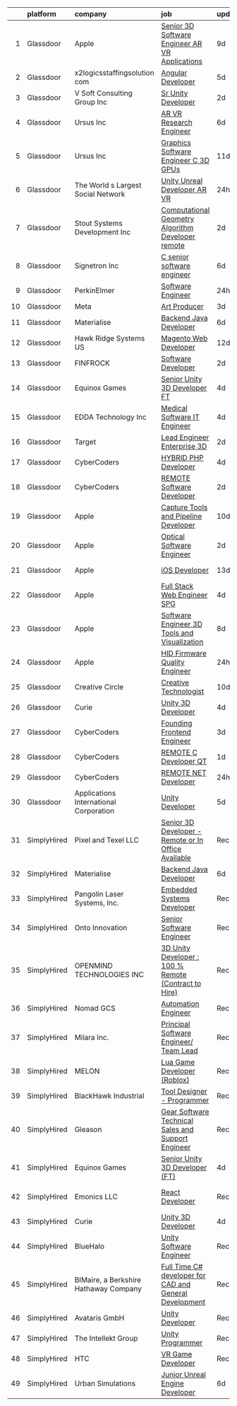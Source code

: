 

|    | platform    | company                                | job                                                                                                                                                                                                                                                                                                                                                                                                                                                                                                                                                                                                                                                                                                                                                                                                                                                                                                                                                                                                                                                                                                                                                                                                                                                                                                                                                                                                                                              | update_time   | location                  |
|---:|:------------|:---------------------------------------|:-------------------------------------------------------------------------------------------------------------------------------------------------------------------------------------------------------------------------------------------------------------------------------------------------------------------------------------------------------------------------------------------------------------------------------------------------------------------------------------------------------------------------------------------------------------------------------------------------------------------------------------------------------------------------------------------------------------------------------------------------------------------------------------------------------------------------------------------------------------------------------------------------------------------------------------------------------------------------------------------------------------------------------------------------------------------------------------------------------------------------------------------------------------------------------------------------------------------------------------------------------------------------------------------------------------------------------------------------------------------------------------------------------------------------------------------------|:--------------|:--------------------------|
|  1 | Glassdoor   | Apple                                  | [Senior 3D Software Engineer  AR VR Applications ](https://www.glassdoor.com/partner/jobListing.htm?pos=111&ao=1110586&s=58&guid=00000182a04f55c598291627f4f70910&src=GD_JOB_AD&t=SR&vt=w&cs=1_a621ecef&cb=1660546930681&jobListingId=1008056590593&cpc=654405A9B1E0A9F5&jrtk=3-0-1gag4ulkjjort801-1gag4ull0ghrk800-8a5d37b7cc9fb997--6NYlbfkN0BvKrLyj5gPmtZO9T8euul8TCxuuKNOtzRJOomxnwSEodTz2Bc-sPZlbtkML8D-m4p0pJTPBVw_o3m_Oh8fVWx8xxG8qf5OVBm4o0-tivW9O7zzhZ1RNKbsMBQYAc7CcTH3FJsn6aizy6LbQuUVQZAOUhguUDeQu0Gs2deBSodQND7N3UX5vZe6aheCuTcdeLAXKRpe0WVNYlfY_wEdbWJBwGcR4a-khdDtNyLDUu1DP7KeVYmnvFs-GYcSMi0gSUMELV7y8Yb2t0T40Te7K4Q2YGSfsEIRpo9dx8Leqj6lBBUTzsdBHoSZoIM0apFX2uFH5BaXgf-WI88HWVYYdF5jrNqAUbp-WsVHGTcu3uTVSgV1VHJv4L74N_GQAF9xpkjeU3ZdaponzwRQBZuJAPJbZBR2OtT9xm8BQdKCpHaUP29wAA89bHrGhqdmAv_qbacE6aFwZDQghRaXBBQNOlaP1nGrQ-AYtXVjiq0Es6ujIGqYU3a8k2_QxRRh1WeakLHbQZ1lzu6y3VGYJrpLz3KOB1siI9yqhDcOXlAA78iwUtqlnYXUGhWKj0hFOhfXzivv2fO7UBZXmekgdd_f3-qWh5GXp6AJBbsIBIAsSWtv3hkvsues1ambsVwPuWV8M1j92VX1D29p8DKNm6ZzxbRR9ZCH1bCM3Y3lN0tkvWQvMwv7_6UW0QM2PHeBDZC8II368OCOGUYvX9AJC2yVFnS9rTby2vpZo4FivqZYx9qZ6_pcY8vsoSOtGP8pyJQMbkad0HgYsYpSdXjhurSIkB5qgHgxvILNVNYmApYJwzpfcIC6J80fnCNsMF138MD2MbSK9iuhlEJzLhX4QiuZHWpQnpE3_2o9lj9jGeXX59IobfkgTOP8gM8e7o4oXWr6nlBqB43E7SICsT4Vz4Ewnu4TRSE4tEJlCkfujh1nU-5DM4U2UxgaVDUJfwl_WoBIwHyX19yrxRDEcpI8-520jPU_jIUuey5f7SLW2N0Al58_sQ%3D%3D)                                               | 9d            | Boulder, CO               |
|  2 | Glassdoor   | x2logicsstaffingsolution com           | [Angular Developer](https://www.glassdoor.com/partner/jobListing.htm?pos=130&ao=1136043&s=58&guid=00000182a04f55c598291627f4f70910&src=GD_JOB_AD&t=SR&vt=w&ea=1&cs=1_1a563fa2&cb=1660546930684&jobListingId=1008062688484&jrtk=3-0-1gag4ulkjjort801-1gag4ull0ghrk800-6239592b576f2900-)                                                                                                                                                                                                                                                                                                                                                                                                                                                                                                                                                                                                                                                                                                                                                                                                                                                                                                                                                                                                                                                                                                                                                          | 5d            | Austin, TX                |
|  3 | Glassdoor   | V Soft Consulting Group  Inc           | [Sr  Unity Developer](https://www.glassdoor.com/partner/jobListing.htm?pos=124&ao=1110586&s=58&guid=00000182a04f55c598291627f4f70910&src=GD_JOB_AD&t=SR&vt=w&ea=1&cs=1_3d35d969&cb=1660546930683&jobListingId=1008068603998&cpc=C4A69CCDBB3B9599&jrtk=3-0-1gag4ulkjjort801-1gag4ull0ghrk800-85917aa00f3f2bf4--6NYlbfkN0D9RE-Si7ybiUgDiZLiiQYmpNk9Vbzm2gLbPAQW_p1zE3jUynzuC9mQeE4jvLF4MlS_eJoYiclQZfDV-8rxK7trz0mZrVCipmJf43BA5vmJuJ51QVrW8c5Pq5asY-JkCxJNrAJGuchCa72LGsh8Ez14KRADh-U9shACdi1d1HxV10TD-5y22u9gCE3IT65hFQpwHtiozhTXbOlgNPGTO84KUEA053pTd8gA_QBoTBD4yDA5f9isOPuM3vHuFImHNKGGNnmKg5QS_PK6V2MiLyzQz6DHBKbtmdmkWFEtsBC7Yr0Fv6hAIX4SumrRBIjVzvCCJZ5SsihZGt94PXzHmMc01SagjDRu-qEmg5ISoUF4rXWeaS75Z3apaXjioY_ZpvdoRhZVANwElr4pU2hOt2eZ5dFwQ-xLx8eIENHBJakjzp-ZED8bwdxHcDZTygjyRwYGXWHOpTTPASwbwkMC6DlECMTSx0gcNFD8o7xkMsLxCrHwzIDTms0kyBhxALpZW8Q%3D)                                                                                                                                                                                                                                                                                                                                                                                                                                                                                                                                                                                     | 2d            | Louisville, KY            |
|  4 | Glassdoor   | Ursus  Inc                             | [AR VR Research Engineer](https://www.glassdoor.com/partner/jobListing.htm?pos=122&ao=1110586&s=58&guid=00000182a04f55c598291627f4f70910&src=GD_JOB_AD&t=SR&vt=w&ea=1&cs=1_5fb4d7d1&cb=1660546930683&jobListingId=1008061171246&cpc=1120CD366D53BFD9&jrtk=3-0-1gag4ulkjjort801-1gag4ull0ghrk800-e9f4d55292e0f17e--6NYlbfkN0CT8vBT9H5mqECx2dfLV_FONLPDKpIRssxVwtj05Tmm4rA5I0VNOPdM1oYsK66ov5oMSaom1sZOQvrDhd2pvnNCGFJdeYRhf4P_UT95Uajq5XtxD9zSii78EG4iUbSJYrzZ60EqnUM2SrjxKP2A9iRcUsBwJrgXw6jv5nW76NX2_rhnt9wMbCR4D_mBp6ud6eoianWU4LWe9Ky7T9sRCYleRWaVBzWsISL5HnniIp7NQJDBhLzhxCgowIMqbD2tpqSYmYEYbtzKIRf2W0-dzg8w1DJ3-I6jwWIKegW0h4i0v2iUw-oy3OX02aV8Iae5THirpzjbz57X8gLqS3arPUvnjQeAoccb8fsiPlyw6e0Qk6US_KGLJATOco02VSaKqStUeeVpPHmHkT7osxpARk_QDjh6oSfq0wZlTas2r15RcdJ9SNuGcoWGt647OJxu5UZ8l4NFNv7sCxMbMtVH-SkYiUerJwDQnwLGdMgfSjpeihhO85IYd29dHuztj7W_8Wwt086tZu6F4homi6EsilkBTLf2f3kvaO5hABou0oWqGdNkRtzaiNsSSK425TogCCyvA1ZwfeMtzvLb18J5LSomuV5PIyq_j5Oi5Tkd7obvu2rxq1NW5cBaJNXPHDMkMMG2o2uaGSp7-2zsEGyk-R3-82ndbL-uS_QGJFFHuq8oIIF5pWHW4Ja_5Vu-nxfVvu99fNSjpcpnaXZtOGOn-TFTP8_FbiXY-6kzu93iH09luX2IIOrg1JGtHoAbl7M2Wivg7H2t3oShQYdZ38HOvzocnHPCL4OY1wKpxilCYwh_zNouHuLx4rm4Gc6KNRzpsdaNC0xz_J0mvv5sEh1mp-VoDVOx6tjzvd4QeDWC-AiCd0557hC8Z0qaPjL5nIYzfIeuNpe9KUWpw7izcIeE40gch3H6gGG1bwTbiEzpvdjBqG_eBIr48s2mIXFB21KURb7hFgUnNZir4QWI_sos3m8kxXNiKoTyASOaTSA8uZqImk0NvvXKix6SM7gbjrVKlJM%3D)                                                 | 6d            | Redmond, WA               |
|  5 | Glassdoor   | Ursus  Inc                             | [Graphics Software Engineer   C     3D  GPUs](https://www.glassdoor.com/partner/jobListing.htm?pos=125&ao=1110586&s=58&guid=00000182a04f55c598291627f4f70910&src=GD_JOB_AD&t=SR&vt=w&ea=1&cs=1_31020fd3&cb=1660546930684&jobListingId=1008050504523&cpc=B076152010A3B66C&jrtk=3-0-1gag4ulkjjort801-1gag4ull0ghrk800-488ba15c60098db0--6NYlbfkN0CT8vBT9H5mqECx2dfLV_FONLPDKpIRssxVwtj05Tmm4rA5I0VNOPdM1oYsK66ov5oeU1vn-T2BI5OAKh8JRKFzz5qvhDXBk1Fd224Snl-7xmF9jigCrpQgu2BwJ0PkpR8F8YAQGm0Rn96PN2pKY_0dv6dVbqAar2kHk90iKMuD6ieW7FjjCp8CXiQ6xcV_aYwqHxahisbQ_9Wa-dGkN7M8ai9pWuIyJJ1R9qXfivkZ1VYj-9TpRz7xCVMvbIG1E06zg-KL1ql0qMN8nsrRVqS6PttteKKVKWB_Kbav4jGRTM2WvAgw-gbqPycPF0slLFowMQvJ-_GW0lZURrsKCJtGurlPJTj9AqTA8dHVQEWWiR-hcoHmlaAmgNBgjX72Os0SeMlPMjrISAx2lKw-WglwtIUBYKTSrXsaxZ2nwFhmFYNuopaGEX5sNp7VQ2-xqYH15T8Eu8_wya8j9U06GBpeRBd149eB9BX2xkxUi__ziRRbGxxtDrpVHqOk5yO9hlGbLqmivt3mOIR4AnuGprPdXQHX_xUVHAWzpvSbqr7f436f2x4gug-nsus8dzO3zr6KHV8OAz2PdqXsGBje_LXcNv3ORm3Ki9YnnTljrVoUFnLS8YnIttJ46tM8mTYbznhUQAMivabLVQYraeqnkedRgXyWpJ0q6gKmlRhfo93ERfCfP_3WamupjlAxQf57iTB9hOU3KSkLLidzcyX9-IeNHAqevSERBkddQ7986P2z3oIloWyVRv3kgYaD17auGSufvq7ioRvocVN9_jKSzJoPIeuiY_fvGZDUhh4946bNlLI9YF2qAaS7rjh9OJx3OFXSWdMVFnkMs2A3PwY-bd4OBwEvHDBADGx5JEU9NN2QZLBXsNl_jGOf2wipPITHUzSknUz7L6aa_Vo_n8g4p7pt1xyeHZZUffmNRJBvd7jzzMkadrMhL674hCciub1vy3FtrT90kmIhIemG22Z7lqJLdZgWNQqZgOME4wV-lnVS3JVklMK1Y1mAnFkREctiSkw%3D)                             | 11d           | Sunnyvale, CA             |
|  6 | Glassdoor   | The World s Largest Social Network     | [Unity Unreal Developer  AR VR ](https://www.glassdoor.com/partner/jobListing.htm?pos=118&ao=1110586&s=58&guid=00000182a04f55c598291627f4f70910&src=GD_JOB_AD&t=SR&vt=w&ea=1&cs=1_f11de5fa&cb=1660546930682&jobListingId=1008071050775&cpc=C891152315FA1AD8&jrtk=3-0-1gag4ulkjjort801-1gag4ull0ghrk800-9f5628d9cfebf43d--6NYlbfkN0DSgjPPcnEdvoK3uuxfISLALE6pB1FR7YSHOr_tSg5_QGIhoz_2VqUepdcKLBLI_zSqSDsEJmP93KJyLow8fDRmDK97hPZUxVdRhY-RLzI6mplnG6kSbsrJNsU5J8SjuffQnYSaMvAlm31fMrPRABnGmUCUYZHZPacmbq2u4wbqlNmS-Yw8yCi6BrvEqZpsx3UGc8o_4M9ABKbZErIj32t5WPAp-K9kjHun8Beplo-8zKfK1eykGXI3rapIR6-yZnnDaw8fwSp0sLTzI59SNXxjKO2DWLkfuWNlbmJcHSjE8xlSoDfzV247NuiZKbCV1fVpu9U7pvkftabFSljJYooRr7KRfKbRtW9g9K1QirNbKsodiJN_aumH57-Z8Rt3nDonzimay6CAUxPiq1u_Ika410B-qV5-54miyFV4_Wqhfkh7DFFhNBzKqHkOmQ-BgQBodMuGGJW_FBTkrn8N3TQmxM29saQfDaEhjdAq7PW2B5MzaajGjsfkU3hZcX3PI_Z3FzXDBpAtc5k1a85LHGcN86suKbl5S2SZA9qRKfi2bbnXnDcCLL1ajGIldU70dCt56bLzLXC7hzIjX3jl-Sa6gJ6kGzweTQw%3D)                                                                                                                                                                                                                                                                                                                                                                                                                                                                          | 24h           | Sausalito, CA             |
|  7 | Glassdoor   | Stout Systems Development Inc          | [Computational Geometry Algorithm Developer  remote ](https://www.glassdoor.com/partner/jobListing.htm?pos=117&ao=1110586&s=58&guid=00000182a04f55c598291627f4f70910&src=GD_JOB_AD&t=SR&vt=w&ea=1&cs=1_1653f42e&cb=1660546930682&jobListingId=1008068532321&cpc=9DC6E4D8324653EE&jrtk=3-0-1gag4ulkjjort801-1gag4ull0ghrk800-e12497c75120b3ab--6NYlbfkN0AsXV9WN2S3o5diz3g1at_QZ5Gi5Gxzp0weY4lP-XR9orPxeaGHf_WREul9PBlXEI8mAh-CLS6DMeSOhTqdj_H-21ghZ3EIwNUWvAreeqcSg-FEOksyyusDTvDkiNxIAUUb2sRTlE0GP9qKA_PACiFcSXYBNA4zM8FdwZIH8JZ3xaEelaybRhKk2YBqXyZgfcj5mFb2Qn7M4a__KjtAQhBkS_WC-qVnIDpWeNqPdkNLvBD6a2yOQOmWG6-X6AncPFmEnUuS-Vq_K74GkTNPUOEjxK7GsqjNy4UEo6vHWHMro62un2TiZ26UdeHr0sHKz0fUef8j7zkKSUIVMl7YU42Jv2dPUUCNNZuxrU9Md3eSSQzDC8eQSkcVHOFHTMnnGjSAdTcjxDbTE0omN7Z6BrTvTdj2Nitovu9Av7tg5laViNK-5YjFNsSQCvJCvnUbnB5u1kJCnTV_YYls3HGxnZ2S1PoloHo6zCAGAZg2nYCecLIRgGE161DYfwBAd_iORLI%3D)                                                                                                                                                                                                                                                                                                                                                                                                                                                                                                                                                     | 2d            | Remote                    |
|  8 | Glassdoor   | Signetron Inc                          | [C   senior software engineer](https://www.glassdoor.com/partner/jobListing.htm?pos=105&ao=1110586&s=58&guid=00000182a04f55c598291627f4f70910&src=GD_JOB_AD&t=SR&vt=w&ea=1&cs=1_19442122&cb=1660546930681&jobListingId=1008061182114&cpc=DFCAFF9DFE7B86C3&jrtk=3-0-1gag4ulkjjort801-1gag4ull0ghrk800-7f4157c384cb613a--6NYlbfkN0CAR3I-XnkJJh_NaC9vVgzbxSoenXdzgTKXUSUJF5n92PHRAVa3LFG1CDXg-sqk88Q68b0aYX0yxyB7Q1gUqQEUgubBLQl4MXN1F5eXo44G1oK5C2HGx_irF_-jYOalVoRhBKegcGgLh49nL4AY69Vc3VVHZ48vjt9qtJZ62zb5CRSLfPPyeOWeeNGhyx3FM9L52-M8kIKgWzlffuYHSjYGYKOYC5BeoeCYq5BRmXD4DtVrgUE3aI0DEDd3c-tXzAyublOyDZP6-pvLY6gCKbqYaJnLRvCMc_ykwvZLOrc3uOdBIJim5XRbNGH50fg1BWBfho3mg7eLalgOhZ7g-v4SOtMMN3avzAqMTsi0klrEkb5fYES1GhDE2hJePRGuivYUCAcnht5QWE-DqhkAaSvpyNhEPAfU8r_XTLeBlgJNI53QS3oAGAWn8Rb_-L1zTurIA0TrZ3fmK-_lqR6Smx8AbXG8wcCf6wJfD2x0-jolVxpcru_6wcWvNfIH_tHyURb3X0lW8K1Y4g%3D%3D)                                                                                                                                                                                                                                                                                                                                                                                                                                                                                                                                                              | 6d            | Remote                    |
|  9 | Glassdoor   | PerkinElmer                            | [Software Engineer](https://www.glassdoor.com/partner/jobListing.htm?pos=115&ao=1110586&s=58&guid=00000182a04f55c598291627f4f70910&src=GD_JOB_AD&t=SR&vt=w&cs=1_52c7c74e&cb=1660546930682&jobListingId=1008070779483&cpc=B101C867B3EF2D75&jrtk=3-0-1gag4ulkjjort801-1gag4ull0ghrk800-58ca9c2df24176f8--6NYlbfkN0DBy0pnRDnMyJusyxqL8SoipgPg3SpcIPOke8p4f-rf65JLATO2hz8crNfgcTIudiE87F1yMAbcuI5GpmHhel4JQ8s-Mj4YBiPlzP4Cgx5SPWt--JTfS5PMnffDhAWDpZTYD3dMLov0PqLmlqMa8F3ZumPTcP3JKF9cbsv5KoTrjDIUXmxque7ZYslLH94nAVJbx3nK_dZwSHXZXoUT65KoctfDBQr6uiz9MLcPr-Eg300W8R3yDVePMkYObhOno5uJj5LelAHfOz3ecv9JYz2ZZmzd8ERt9OppNTPh8E0mgGTR-NZf4oFReex6NF0TOQdBUVdd-Gc9bLlU7MyDXY9SWLPkl8Gam-EeDgTv92o2hZSzp81gyOXfGmitsmPBm-8WwQU7syPogvtkvHyo2dwWbfrlGYv2m2PufYNrc8bsuj7I8Gz0EWxZg1_GCm9bSHE%3D)                                                                                                                                                                                                                                                                                                                                                                                                                                                                                                                                                                                                                                                            | 24h           | Durham, NC                |
| 10 | Glassdoor   | Meta                                   | [Art Producer](https://www.glassdoor.com/partner/jobListing.htm?pos=106&ao=1110586&s=58&guid=00000182a04f55c598291627f4f70910&src=GD_JOB_AD&t=SR&vt=w&cs=1_b05ccc0b&cb=1660546930680&jobListingId=1008066993499&cpc=C891152315FA1AD8&jrtk=3-0-1gag4ulkjjort801-1gag4ull0ghrk800-5293d12ed70ecd43--6NYlbfkN0DYl4UJW4r1Vl7FEn6T9F-rD9lpC-0oMJVSiWjK_MGUd8e8cHXcpv6KPyjLHZEfqkUe-DEG5DLncYtxj5Ng2P1MdxZ6we5-b-TxXXxT4p3WfuMOS6eeo2YYiu3Ya7-YBN8W9Vb8XxYk-hurzohN33Mfeiwcm9KoinKFNpS_ywbpJrmciguyW-2E5ACJSwZacq0yDh_M0fCB1MjJj6HL5rbLnPEsg_ANX4nuzaLCTZp9LnOvcNHUrOx-rq3shV07pUHQwMYW-cr1qVGQM6Cy1RI4E1ZWqf_x3DCo3DoUcIY0NwebwcEgVQe4xl6A0_AP4MLYxDN5marOxaXhWRVVLxHHMottESzIUwJv3taDNJsXXvsQquVzO4DCfYt29LUQAO77HIr6lHGiwHvYw3rcim4yYTv_5TlnpP9PFo-s56bwWy2G00ZQi0r41hByGDe_2AbRgYWWCeD1EIWDqAkHpeQXslad1sabZmwoW_Qg4C6lYfEUcJExMZ8qQ8ZkocPI6FUo5hoZedg4Mt3nKiDunQlPo6vxqZjXWxXJYstZ6Z31uBICB06w69DgoSgksi4Cv1hEyyQmwBoPJezBBJBcsmex7CIfL1tRL2_QI89vUaFYlZ07KPxUVy0A3ysl9EuWwiMSrDfZy21APbk3GFaI5kJLWC-Fu_IcZsAgYVKPVucAMI3qR_j4EglokLs2BXeqBDmKzPB66vxT8Kdh8rZy05Fffwu6NLxbvgczHDtksczXMKNKxUkxFCm0Sw2uwBjlbwjye3baBsaKk_JFpoVH8q4zRnZVvBoVMsW8UecZb_mhEh8Pmo_L0dH3LOu12zppQx8zTK_gck87UDzZs1QG6OFayz4ns_855lGzW5xApIv9l59bhorxiX49TjF5aSPzk-VBj0FRVrP9nZIDQ1vgxlMCGJ6x84DIdV8tKLDwmtb6_sWlOqtHG7mF240jjpGsRZPecWG8K6rd5VUnQszImxAwUt_jOBsBrLgXAqRzfpA1OteCKhCK39BUdsnT3oL7sn9JI9N1bg9cGKOOLpR3sNuYprxtb19qK8gNfckR6m9GZUszNn_7NBXghXl0Rvf9_4o%3D) | 3d            | Remote                    |
| 11 | Glassdoor   | Materialise                            | [Backend Java Developer](https://www.glassdoor.com/partner/jobListing.htm?pos=103&ao=1110586&s=58&guid=00000182a04f55c598291627f4f70910&src=GD_JOB_AD&t=SR&vt=w&ea=1&cs=1_4bd11a0c&cb=1660546930681&jobListingId=1008060202738&cpc=6A22310A23505C64&jrtk=3-0-1gag4ulkjjort801-1gag4ull0ghrk800-c4c6e99263ad4359--6NYlbfkN0BL1DyQYBK1tHwoBciZhChALBxjrhsy8rFgUIA85pUFUSZki7QCCX0KaKFUgx5MoCQmRuyGr4UelCcJ1-hwMed_gB_A6H0V30eQ0ToJyMcZ3WzPxkdcppo2abEMz_rgbYuxWw2l6HU_V9wS-qIvunPixN4VFnN7CZwbMHNeQBZ4mCdtdQa1gHVCncdk3iwZNQyxzlSqCxWt8IfT3tvx-rseNI_SBE4UdgYjMgWgYpZ5JeoG-cDS7mXeCwPKEDBRmRgTqQ91ISEUx_SpOk1VPGhzHBM1a3QzLFc4cV0XqoFk-8NhzuKSW1xrnHfpDaWrma2VmHs_zFRXnwX0pCCitchQAh71233LHzpbYyAZuJCgX0KcJDM3zOXCoMosfdNQ0QQ5QfVJQOXnPG4AG5XvxMzTNT5HgKR7pj0smlUtEIRHPSG7TOsz1JzWFJNgpjyJY2BDNrbAbnQtsYykO9lw7Rmv2X_TxCtUuzr4D45vWQ0ACbKPnTdAES6VioCmFnN81Ps%3D)                                                                                                                                                                                                                                                                                                                                                                                                                                                                                                                                                                                  | 6d            | Remote                    |
| 12 | Glassdoor   | Hawk Ridge Systems  US                 | [Magento Web Developer](https://www.glassdoor.com/partner/jobListing.htm?pos=107&ao=1110586&s=58&guid=00000182a04f55c598291627f4f70910&src=GD_JOB_AD&t=SR&vt=w&cs=1_eb9365ae&cb=1660546930681&jobListingId=1008047562642&cpc=39721386339D0809&jrtk=3-0-1gag4ulkjjort801-1gag4ull0ghrk800-fec8258b825b7fb4--6NYlbfkN0A89DqYVJlt2nPzsQujMzTQOv0byM_oFSLru96Xp_Pv4055GiWc8mWwc_3uOBVOeG4GM8ep_oD_mGcQG62HKOZz3LFaNIEfiy-bl4CFQKm0YUzEMe41PG6p-77-9xTP7iN3miRs-NsCzIDAKlyzZ2Bn2rizVZcIZ05dbA3aAMVwH_6nAYuqJi7baiVAbdnnHNKwMm8vLayKtkTBQLzcSonzfNssBuQ_qDE5IoIW-d0aa-CBRcHWEdTuLKpry2mYEvHGp47rLQ6CXiZdfGhg5P7m2Bkk4xN6eqfz1I1nQEFh5lM_AXil5s1Rq6YPgDp0-8INFtf4FXRhKKT4jRW6V_4EhHMEeWraaal6obIG-3Uo8lx0j5XcuAh_PM-mrPFZtbANyHgaQRF20-AfhHVcJjWbT-anvlTRgjJPdusWtyKqlvKr6aqTpNbPRDlHwl5rcZEL4C3b2bQYwWs-fBtZB7A8Xqv30OQL6dqdhlWuHbuQfcQCueGI1sQ4veDRfb1NfBQv8sO8GgQ7XHvDaSapUT2V_mwYlpu1DrlePFO_m7ify8CLiGRFdQMKea1LmcIcHyxZoxGF11lpen1vDO3f5RnqGejsngyyEKSKkRrQOTPZWLQ8e9P3_JI7_o2mlkimUrLSv-TpCk4myegVkRrNiyhtOV184eDY1h7WsWf1vjjsarl5AtwAHkV4XsJq8heOa2AsvNoeMEh4dU-rKTEMMF_xxKxfVfP2GuAcyP3u4UOGAEeObVi68Wlp)                                                                                                                                                                                                                                                                                                                                      | 12d           | Brooklyn Park, MN         |
| 13 | Glassdoor   | FINFROCK                               | [Software Developer](https://www.glassdoor.com/partner/jobListing.htm?pos=102&ao=1110586&s=58&guid=00000182a04f55c598291627f4f70910&src=GD_JOB_AD&t=SR&vt=w&ea=1&cs=1_7f141a44&cb=1660546930681&jobListingId=1008068417466&cpc=77D8CEE05F182B4C&jrtk=3-0-1gag4ulkjjort801-1gag4ull0ghrk800-0910969e98328d17--6NYlbfkN0C3s6SQssVyjM0TBjXC5cY90NsFTu6k7iXDnyh6Xjam_XRXsCqThxlI8Cv2kIeznDBVQkBy_bmiackllL0mRxdBja76WxcV4k0SMYXzPpY3I0Y9vO5UVWnOzXjsNhbr3YMQ8ZRQNHOx5CpdRCSLRySE4x9ZfNjbHoeUaNwQavKyee8wxD_nMTHJLcjP25jHiIhVrX96T05dUDcevxDgS77oc1aFMzM9BV3LbEaL2_F-a78vF2P6c56jqYq39bH_WwLh-gkIEGIFEYM5Kg8yOHTEuXloyzB15N1YjWzkvkiMYWr8m6y8kiv0p5hWoofHdu9Aiwh9n-a370puLgnEGUPzzf6jRjYcsQWvjBmshdlZdiSUA3DbWRRXjAp8nWaS-R1Ee2sswA5Jp7iZUoMsGg-VXb4mN7xla-znqlXmhnbqs1ePUdoRCxlk_mDvyDOuoAO_pG45PF3zUbeM_9Rocx-bIfy6-J4d3OuCCkNcqvMpvMmrvAoiF5eQ8HCg9fmdNZr6NbCsGWoESQ%3D%3D)                                                                                                                                                                                                                                                                                                                                                                                                                                                                                                                                                                        | 2d            | Apopka, FL                |
| 14 | Glassdoor   | Equinox Games                          | [Senior Unity 3D Developer  FT ](https://www.glassdoor.com/partner/jobListing.htm?pos=129&ao=1136043&s=58&guid=00000182a04f55c598291627f4f70910&src=GD_JOB_AD&t=SR&vt=w&ea=1&cs=1_07a4288b&cb=1660546930684&jobListingId=1008065301173&jrtk=3-0-1gag4ulkjjort801-1gag4ull0ghrk800-66d996e2c7ddcb18-)                                                                                                                                                                                                                                                                                                                                                                                                                                                                                                                                                                                                                                                                                                                                                                                                                                                                                                                                                                                                                                                                                                                                             | 4d            | Remote                    |
| 15 | Glassdoor   | EDDA Technology  Inc                   | [Medical Software IT Engineer](https://www.glassdoor.com/partner/jobListing.htm?pos=104&ao=1110586&s=58&guid=00000182a04f55c598291627f4f70910&src=GD_JOB_AD&t=SR&vt=w&ea=1&cs=1_10cbed10&cb=1660546930681&jobListingId=1008065944831&cpc=31763034DC79FFE4&jrtk=3-0-1gag4ulkjjort801-1gag4ull0ghrk800-7cc50fcc63543045--6NYlbfkN0B3sgPb40-H7hVZRZu7CoZW5l_-KOs0rj-0BWCQPmAJaNy73U3xhyMMtg_0tkH2fGJ_eHAAw3bP6FHx-4eqq_VJw3HfE9j37JpdUMMLf6P51ADcD0uerkhTDMh0aAs_RdZr_kdU2pJVSS0RfU7sh_j9KRuyQesgbR_wigObMTzbYYTIjat_jtSqUWOudHCaQUhFdZzHEO7xdYPwC7sDz18nM0Syk4xyqcGs7qNZno18IAX-Ck-LquXBgfWb5tVvewplpzlL6YkW0xXEJlJnJp-WUEWg68JPtBaF0GXnRi2-McWHdhh8Ucwsjewot9wk50EBGTFn_4gsqTPY7zsRdwxU2CUOkol1IAgkZnt-5dc6tiPl-yhO1z5JtZmxjAHLIGXHgu1nMRiZFW4GmXB_3B9McA235CIDPlLhygwKN07Rc753LMGF10_o_kGO8gJX4kjQoLdSUECc6XgkkD9HQXzbp1VM0HJ0BMefWADpoSwuRrfl2qJZGuLWrNvGKKFc6iVegRLDNHAFgw%3D%3D)                                                                                                                                                                                                                                                                                                                                                                                                                                                                                                                                                              | 4d            | Princeton, NJ             |
| 16 | Glassdoor   | Target                                 | [Lead Engineer   Enterprise 3D](https://www.glassdoor.com/partner/jobListing.htm?pos=108&ao=1110586&s=58&guid=00000182a04f55c598291627f4f70910&src=GD_JOB_AD&t=SR&vt=w&cs=1_44ca20fd&cb=1660546930681&jobListingId=1008069146475&cpc=F7A2269C793D5877&jrtk=3-0-1gag4ulkjjort801-1gag4ull0ghrk800-3992d1fb8ab91c66--6NYlbfkN0AgONBeCfCTVljpwzR96jFX3mtyFC--n153CYnqiKkqIbEzGownH_L0_wgVvmdp1a0UCKt7E4BCK2dbF5cSy_IXG3Uiy2bw4-zcr0ryoOsVIvCOYGO0C6egkpXSYG4ZMXJvaW4PqXTb70dbGapyVsY24NyPej7AAS02ZyTd6l7wg3zDXavXHL7Jj4PZWD21oL8HL4ujlY0tNriNylPGrgUqJz6tyq8J-UleyarqLeIK2X7PvVjgaOkfAxeDSRqjgnPGl9A2jQV_PSMzLEwiJ5aR1IaFyxj5WtNuZ6NbTbkA52zm65ArDVmJya3Y9PhEB2yUcrMnqP-6Myf-TKDo3V1V8g2agW7T5TRAC1lw4dtlrrR5u3Da8xxpCjFzqgSSifgGMBbUvw2ofo7LB5R1yaPx6rDuhCVy5Pw1QJw5jYuQWrLiP9v0REgW)                                                                                                                                                                                                                                                                                                                                                                                                                                                                                                                                                                                                                                                              | 2d            | Brooklyn Park, MN         |
| 17 | Glassdoor   | CyberCoders                            | [HYBRID PHP Developer](https://www.glassdoor.com/partner/jobListing.htm?pos=127&ao=1110586&s=58&guid=00000182a04f55c598291627f4f70910&src=GD_JOB_AD&t=SR&vt=w&ea=1&cs=1_043e6275&cb=1660546930684&jobListingId=1008065501621&cpc=654405A9B1E0A9F5&jrtk=3-0-1gag4ulkjjort801-1gag4ull0ghrk800-daa763ee61f2252c--6NYlbfkN0CpFJQzrgRR8WqXWK1qKKEqALWJw739KlKqr2H-MSI4eoBlI4EFrmor2FYZMP3muM0eNtLtTzK2zbCon51ucUTHVV8GkAoDuzG0bbM65TlzKmxy7tMKFNp4sNTugKRGW2YZRuMiPa5oSpHzeaoSMngZ8BGzkSLA1FtKGKdEST_x18_EOpJhg5YdmRz3u7JEJ86iWfNJLHBv201BMixK5hFEP9yZ9MQwl6LxjH422Q8aULBlwpkY3MAwf0ttZtqMHX_Yp9XZWSWlOZw1W3oCNWs-qZOcaJpQ3cXBVRTrmaBagQmbMlBuEqLLZH7aN61bIJRI0I7MJ0KutVqtuYA7-KNW5yZIkkXcsLNcQBTSJ4RyX-vSDFj8MXbfTVn9RiVVxtJ1W0XNdwbmthdUZam_I7fpCChj2tXJJZPKichBa_ZdpWZ6KK1oSXyFIKyQl6TfF_a4TvcnzMrDP2enyX583D077jJEqjWLdcWvTEbSPhkYJgRC0Ae68Vd4VqZZFjTrkflRd8HI6nMDK_kQ0FaaB5hDEIgRe2Hbk7kYXM9YeamltP8cLV9_od23Ks8Gupm4nUPJKwRQz6pw5PRJb1A9vRc-dsusYUAEgHzpv7gqcCcDL6zFoY19yCJxUQ2E1i-RQEbQxd3v95qD_DGN776c13sSye6kxp24kmJzKh8X2EFdv4Tqv-x5EZ98-ANb_U1VQRsCkYwAvdFBFDKbCCeoCK4nDgoehCateFG8U1FrP_1KjI7HNwK2JnjH7wtgoci1OQgIWOiLOjG0U5fvjblSUSnSslYw_zmifZdxNx8YQEi1ojF4OcsqLuPGdb-q6PHQ93Y38UdRCHNoprBK7NZ5iWCP_UnmrfmlWzxd0oOnaCZgNXQhcwHgl_C5jKxvf7gf_3byK9QFszjUc7TLWiuCEd-PlIsiT2-ldmigEu6Yn-pKWv3bbK0wj9XePhnqG4wAs21Y0LOStxeeLNR_u7J9U2omsrL8x8FUCJ4%3D)                                                                                    | 4d            | Cincinnati, OH            |
| 18 | Glassdoor   | CyberCoders                            | [REMOTE Software Developer](https://www.glassdoor.com/partner/jobListing.htm?pos=121&ao=1110586&s=58&guid=00000182a04f55c598291627f4f70910&src=GD_JOB_AD&t=SR&vt=w&ea=1&cs=1_edd23540&cb=1660546930683&jobListingId=1008069171061&cpc=451933188B21919D&jrtk=3-0-1gag4ulkjjort801-1gag4ull0ghrk800-a1d056f33fdb6d63--6NYlbfkN0CpFJQzrgRR8WqXWK1qKKEqALWJw739KlKqr2H-MSI4eoBlI4EFrmor2FYZMP3muM3Yxp-yJN9877UyYI484RXfWdlkc43YadrI5tIc33DzXFIGtgPtSj6C9IPjfHqK9f8odomGTYSjVdB5X0O7KCu6iWJfncmnOef7vTxkNJmsH41eueoUcgLpJnytZ6bZQhH-pvcYDj-uZFfhSGWckqEh27P-Yx9pwG6r94a0sHkP_dilF9UQ86T3zS-IFYf4ZAdbyXghNiCibQFYXoJt5BSsC6cf3bVPDMAMSaO26QMkCKcZdYvbKfTeEYkxm1fMytmxGscu8mpCI2R5kCie7rKBUTWwy0TjffPXG0eQ32BgptxesFhAMn64lhGPKREe0BBh1bRqXjd3pQk5ItKJljpY5oOpJCDDsVgjzLxa9SEupnKCj8U9PZibEJDGGFBCDVUV4_7SMMuV9dIn8IHbGURHi4fUwaFkYvVoYcE-V1IpR4vtbtB0JmovtRZJw9JtxDnr0lyR_AKtrbF_DN-qdwhfmPANTW0yuj6ZDYNVNu9HnRHafL85HodhJQSQGVw9JflLWkLw3WPIwbP9ak5L3MKXBCSqaDrs5MabG5qv6adnkl5g4oem0zTFDzZ97KMQiJdc-9tIlMyLErtTjX9VrLVXyolc75xdwn8lGv3WSjdhkqeJr4n6CLwIk5I7YjDHA6zxjHnMaJJVL8dlmj1oarD3cPHblPWJkXPJwzb2oMiyvCbHQ907XzBcaV-yOPRlD98CF6Y8VGjWQ9JEceM0Rj8eakzQ1A5diC93ccVyUf0cZCaluMR5XCVtgV3xLcPdxhr9MNQp-M9dNTK23e82dqu2NZWxCFnCVKvH1qvZGxH2y_FxSoYUM9Kaycvh8x9f-Mm36mRzWKYjKzS-uO4mZ4UEA-iun6I8hQzw3Ewmp6OCP0gSytNKIlReBreRwVoHEff4U6lM-1s72JNVqKcCSw3JCFE2b2vpjYmpdhHcmEkTlA%3D%3D)                                                                 | 2d            | New York, NY              |
| 19 | Glassdoor   | Apple                                  | [Capture Tools and Pipeline Developer](https://www.glassdoor.com/partner/jobListing.htm?pos=116&ao=1110586&s=58&guid=00000182a04f55c598291627f4f70910&src=GD_JOB_AD&t=SR&vt=w&cs=1_82725653&cb=1660546930682&jobListingId=1008052189527&cpc=654405A9B1E0A9F5&jrtk=3-0-1gag4ulkjjort801-1gag4ull0ghrk800-7bcef8f5c85d0b92--6NYlbfkN0BvKrLyj5gPmtZO9T8euul8TCxuuKNOtzRJOomxnwSEodTz2Bc-sPZl5OJ9R4TJsNdDu2ApFQIPGJPGkllptrPR6gcXv24uF8KF5K0eof58-j9gIyWQRukioGN-2xYLwx7KSiW-ERs_QKJFirOmJas5mUre-q3CzPE8Ul0fFc6Sn8FgR2fzHU5kgH35HiL4NY2i2sQLFtAhlWmUd0UIJq_SAt2oUQhfAwQQuw8099z3jWUHMKVcw_bj0OoEpo9BWwrNvpahQecO704KLQ2Zbbs-H4jS5DsNaij1gC1TQThbVYPMCe-Y8aaDweOZmnJSTkDkSfdrC9A-XjLX2P3QS2a7XN4vzGp-_ZkWGLnU8p5tau7_SKCzAyMtOa0KU0Uezx2Hy4pDR9_d-1WIzIRnIAz2f-AGze2KrWxdpIHkofB0v2tilznR-H5x381VbTt_4UJnF27ZVJtb5_6OF4qRJGKJUMgWzHYCPsNl5ZXq5RV3BDfd9lFOTyYM-wmNh_UsCPM_VvieHA_dxoM5CpWvjgJ6ttbcdnQBg7m34W6KhKdXIPQO690bQBm9r5KT3MgnsJjK5H81X-g6C_0qStsVEaIm47-_6Umm9E3VzcbF83cmGw-gbfzZN09gl1RRhhAQkrHvGs29wv0NRO70qgIwSEtyi0qduQU7espKO5LRofKbOGoC9uoLAmykSlqMbQRQkXE7d6poFfMzi6f6TTDbd8PLRlZT-4SN0zQDXp254pl9A7bUitmflDMyfN8CW9eD27SFFbjKyJhTB-CXr_9Uo1xLSf8Kkbu5Sa1JsIbJiyjZaIUJcrtb9U7vMsAOL3gh9S8Q9ArwBm70PUfwrFll13mETFRrzCJm9OKo4FevyIr8XdeGo_MENo4y1Hf-5xcxxgUcpvAqPG3jA0alaAAG5uc0BQhaOjXuT14zhYWZAFbWKnpnhmDUFPBR4-q1SGgBRgkcyRjjcT38DKURHGeVAp8e)                                                                                       | 10d           | Culver City, CA           |
| 20 | Glassdoor   | Apple                                  | [Optical Software Engineer](https://www.glassdoor.com/partner/jobListing.htm?pos=114&ao=1110586&s=58&guid=00000182a04f55c598291627f4f70910&src=GD_JOB_AD&t=SR&vt=w&cs=1_e1c458f6&cb=1660546930682&jobListingId=1008068025900&cpc=FA84DF7EA1EC2398&jrtk=3-0-1gag4ulkjjort801-1gag4ull0ghrk800-b6b42597e8ee089a--6NYlbfkN0BvKrLyj5gPmtZO9T8euul8TCxuuKNOtzRJOomxnwSEodTz2Bc-sPZlPHrT5BCwu4Szv4lzjJONXvJ3BTvvRYeBchmpLJ3QSPNXT95TSE-fyXyrsksEdsvd4nowb2Xb3TQZjQbS-YF-EQXtJ9BrfhQXWtmAgae5N7q8b_KV0xC3y4XELRITgfctq9jzrUddtd3Nk_PQFeVPyMuWlhtrmdVURr7jPJLNO67E3pdOf7c6hpeZWvZDYTWvXBhtb1kKo8eGLpHbPreqiOKp3Y-pAfTPhLQIcB_nU8ksWMpkxuC4MWQPZiBQy4Ruhp1PAqs8DkhHRFE-03aShGawyDGlfgIbGnUic5_XMuSOTut7i0Yp_0Vjr4H6nARvPo_nahpQafCWYX_jnObYFo8v1EGqjX7mDfQLOEFHv-XZHnZPIYJ9jXmSS-qxhS6o-S6uqam5XD54B9bp5RHMdiRi0WHvngNiPKO8g4K3DM4weVWM2i61fYiOqzreG1HeKAdcFH_OQeOq_iXztmBjs_AcvrCkFA1iZlvfhNEHv1Vs1_eRM9YfK8YPdtvGoaaiRRz7cqXpSUAPyH6-UyskpElI4M8n3ZkeaHKyOo6Bgo59rIUJVoocYosd5Jos2E5inst-dBM0SJLS4UaWpe4htMdNzcp3Za2Q10B8RCoOPbJKPUrfos4pfiQrcEiIdfREhg9R4lIYe6g_k5czsZfmuFvtJmI6RYAkLMJDsmHs4rgjdsaLKbndG0mumw6uodD0gBBsZYIxCuvDK9T7pFSU2t-8Nz-alIJB44bFY5CVMYerudVb1WvLFFb5KRsX_WoXJssiLv8zz2lv7ZHLciBG8ZC8sivpbn4NdNhuB8DfqhBPtByJR6SIieAOWeJFWUjiCnkoWLFkI2P5TCceWQMgn5Noi5auga71d2JLHUC7nLHRHo_iabOA1Kr0QJM5WPARZGceLNbZVu3pOC8ysan6g9H1FC-SM1_j)                                                                                                  | 2d            | Boulder, CO               |
| 21 | Glassdoor   | Apple                                  | [iOS Developer](https://www.glassdoor.com/partner/jobListing.htm?pos=113&ao=1110586&s=58&guid=00000182a04f55c598291627f4f70910&src=GD_JOB_AD&t=SR&vt=w&cs=1_7999b6f9&cb=1660546930682&jobListingId=1008046042856&cpc=32EE424DE2B657EB&jrtk=3-0-1gag4ulkjjort801-1gag4ull0ghrk800-d33c79cfc9d995e4--6NYlbfkN0BvKrLyj5gPmtZO9T8euul8TCxuuKNOtzRJOomxnwSEodTz2Bc-sPZl8WPllYOnI2hVUAYiq1WCypWTaYk8RR3efd04mnOk8VP9oR3NvX3GsBA3AyFYlkOAuffrlOzB40ae1GfKYiZnm70JNMGRN1OaV-3NA_HAFDtZC5xgB-LeZC_VEiSuSXQl4t-83xLvhG_Fh7KXx6lzQf2iaTWOqApcziyS8eODseOJq51PEaPkVuDs3Jhj23uVr_X_dIsGjlBQUgN-diOl9Ccw6PVs-Se0kDSCvl59DhjbNtc3nn5EES4pj8rhrBUE6ScNHIYjzaBtEsER0srDAZ2fIZfZ__beqXAODDTP2tw1gVlVZTnV5u9XKGBbG82Qb-kJ-6G1odtbINz2yJphgJoESrKiCldEzXqEmUJFjyvDOMHkjm-SfNGF5dQusblGEPvPJKpS7CLL3rb330lbiOKPxQLcu9oMTTLeaY3kX2CHqJGiQScn3ZUjKIeilBPgEpmyFyz1pf1Rsqbgpm1aN0JjW9-7CVdOvinMUWLXmMmjwVAxctuYjCv1-ld-8zYvf4sC7bLlrAFewUBAgmMUY2fPYAxoAbcuGSFa3RhJY1CNoSB5D-JMDVsGvEFUZi-G6Pu5iIwH6oqwIdDIlU1_MXAdUBeEp3PviQ6jsa21-xi3m9cm4C1ElWdnBMYaWVCj1wwIlMUgxZDnrJMBlaV_U1PDAUbSvViRoKHAzFhvsEGLzCwzbZpk_gVf7_fTnHZSuH2Shp6xGmP7HwPZ8nbgigqcMx5F_YT8vcs3lvDTwfxeNprRl0u6wOjQUtcsoUusRf7WTihBW6IayWfZCtszOZfGuVQ3YUuAr9Ruxdsm95VRpnYpiwFC6DdUbXIMNCi9qjXzMcmev9aqVY0v6Qhs1fOsxXDCiJFocmhw1GJ9lGr_ZxjDwHEGA5YgnrFxdVuM4kyprYz2IcbqvI25nivJ4g%3D%3D)                                                                                                                  | 13d           | San Diego, CA             |
| 22 | Glassdoor   | Apple                                  | [Full Stack Web Engineer   SPG](https://www.glassdoor.com/partner/jobListing.htm?pos=110&ao=1110586&s=58&guid=00000182a04f55c598291627f4f70910&src=GD_JOB_AD&t=SR&vt=w&cs=1_793b57b4&cb=1660546930681&jobListingId=1008064548905&cpc=F41FEAB56D215062&jrtk=3-0-1gag4ulkjjort801-1gag4ull0ghrk800-c26c5cd9c85d2f6a--6NYlbfkN0BvKrLyj5gPmtZO9T8euul8TCxuuKNOtzRJOomxnwSEodTz2Bc-sPZlt2Zgji_QUXEnpgvFBKXH4sZ9mILx73pnn25l-HzULuxjrXVfwC2vV6TqP-tsLCZGo3Rn8s9d10V2vxv4hcOD1EohNNQkxpkl9doiuvLqi1nDaaaME7WMA48elxM5sdgwQ78ZAgZCl6k9nGocg_1x6nshZit4w2OzUzgk1nhd5BZ4RDzDMAfVf9Th4m_ccUTR6ICloRVL17GeQ1f8PqycsmWimeAMuZFmnY2RlYOinlg_17wsKJ4M8uQHsFn4Hafu--eRk3_zMSYNek7VKpQlkkzQ9S2T3c_r_EqNq63UAFm3j1k244Qd37GwD1U_5D6SaTQmPiQq3cWIj0hwyuwl0DzG2DTnkT-xh5d9DuXYFJ5qWHK-PtYN-um7mFRs5EEX4Vtr59-jJS6Z0-QTA4GkDS0Au9dIPKMmPVWDql5xWZknvZkSjcNWVsBhaFaM44i4aRRupk8-5kME8FDPAl9rQBDcv6yXddJ2j65xBw0EQZ6EI-iNoDytEzvdsRaKWZt83FtM92JCGihzPNW_TFsWV2TCt2KKg7S68vjR7Oqttrq32Kkk-0n59Dw5q7RKjbYOqDcgFwjGuG9CAdJlU2zPWKHLccpW8PDlqtpF7WnEEUxf88-frdzEls3simXzyZASavrBrwrCkDi8pDIioOIEHa_Tpms9by-vXk3ryBu1IFKYNjLc2b6EChiB65-4OlqSov6_xZm435-d1LMIrM1x4Kh3d4mvuurQIgswi3fOXGa8k5eqDXYP4JtrRV2h1VnmqSMMyg7DMNEWgNSo0GTL393xWTIRK7gIWp95sOWCaqD2w2f__omB9IVCAU8YnO6kBR0MPXRH-LH2yL7s5Oo5JnhD36qilQWEBBrA6HyAb2v_pa73VbCsrvAiU4RAyJlAmQDhFoTUPhQGJ7CJj62zng%3D%3D)                                                                                                  | 4d            | Cupertino, CA             |
| 23 | Glassdoor   | Apple                                  | [Software Engineer   3D Tools and Visualization](https://www.glassdoor.com/partner/jobListing.htm?pos=109&ao=1110586&s=58&guid=00000182a04f55c598291627f4f70910&src=GD_JOB_AD&t=SR&vt=w&cs=1_d2ac8880&cb=1660546930681&jobListingId=1008057519522&cpc=F41FEAB56D215062&jrtk=3-0-1gag4ulkjjort801-1gag4ull0ghrk800-5aac32d3a47908e8--6NYlbfkN0BvKrLyj5gPmtZO9T8euul8TCxuuKNOtzRJOomxnwSEodTz2Bc-sPZlt2Zgji_QUXGvcv-e3u99qIIOGD9D6aGVImy8DpFTWrkvuHmcLJt8hDVGWo9vnKemJIxEAffFYd-LfjBcvG9rmutl_Rmq4wXs2BsB3AHo_eWFXf5WlcitdeiEVBzgdxoxgxvb4jQXjVm473M1oCXB8AzzVC0TggpmyN2eNLr7pPeAM-Hiww7VQqbBWuO-_zyBHGITOtfzEIrH5AyzRaHJjnStUMHRsAU_v9RWbEQyHVpewnaOehthlXyj02LZ5xw9_ObUOdd_JHPiUW_XQAKrFH1aJ7AAGDcM8a8kzkdt8wEd6qGQwYwnnuPq8aW0AKAJ0UntUSHwYf2RatM8el_owATmWN0xQt4wck-TOXM-KRtCmu4xBwLvscmhrGMJ2w0FbKQo6qC9PdEY1JRSU9etgWKmmmnPfXkRzyAghEmd5CloXoiujsvT34ZLcjN-VFBHdpwOpeBmvyOCvRGI0P9jPkzk6en5nCXwJ-jlHTp4pG2z0JNIsE2BJ7Wr7KKyxR2Wbe_VswDWpDISsJ2eU867gt4F4Db8Spp0cMBbno4iafc0fq_ek4ex5kAMszAP4FZjbdBkmBFeuUL3doYR7wj6jXXqym5HP3KPWulz5zV8gbiN0cZG1RJe1osi4fFDMemxdoA_36TMBBfsr_2i8EUL_QQfyCEOApaGSph_QTzaBuZLMwTkD9vLKonWHLTXbk9ZGbI3iDe5muwquF2D4q-ZexS9tXrF5sYQmhz9syrk-c2Vb_bvTQj_LiKRtFju5umxOeLGb9QAypptG3_9dnbhKa7SLrNg43w8IFh20SyKtku16GDOsK8tjfyuo11M7ledWVRTnUbx-4Qo-NwyYvPZoPd-EDBTOlv9LXPO0h8Xz1hrotRuxDU97Dfu4nRHSGqs5D-cE7vpSuN9RSpm7rutxhjdFVoYPPsVIjHFqsOgTYw%3D)                                                               | 8d            | Cupertino, CA             |
| 24 | Glassdoor   | Apple                                  | [HID  Firmware Quality Engineer](https://www.glassdoor.com/partner/jobListing.htm?pos=112&ao=1110586&s=58&guid=00000182a04f55c598291627f4f70910&src=GD_JOB_AD&t=SR&vt=w&cs=1_ba34cdcd&cb=1660546930681&jobListingId=1008070155858&cpc=8795CF9063CD573D&jrtk=3-0-1gag4ulkjjort801-1gag4ull0ghrk800-ec562f61b5ed1fdf--6NYlbfkN0BvKrLyj5gPmtZO9T8euul8TCxuuKNOtzRJOomxnwSEodTz2Bc-sPZlO_uSwsktAeiLfNTQrhlMx24DlWQ6wBQmWSitj2Bjz7jMt46fT_xmLykSweJHNVSOcmc8nmXX3socyfRMJ-DN2Xg-9mmo9CfxWXu7cUl-22LHe87y0wE8JNYL_R8XCjsCoheMdgpLOhB3zuuIQzqWRG2QY000otjNYXEUsd4E7ocrBA0hZp93ta-1LcA3jvqnR3BY4iNL3P6ASr8vtiXdjmWpUZbezWcKwLpQBWTFrt2l-bqAPqElKXyLJmfP2iv0PcVE9uIBXG_KqUZt4LO1Sw59izr8CIhEYYftzHfrDWOYtduCSgkw1X0WGeMHpJaajbfG2soburRS3rG60FWBkUvp4GjLqJaUeQsntxYNWBR4CHQq78LOJMmTbMmjrU6gzmuQ-w02dd-dL-r_4t3apr5K02h-BwDXNKRjlQbR1k8cse5drFtpvtPQk6pRiOe57lUop1nmaf_WhK3KwLSQLa-xF1MjHch7DQJ8hLJG-kc-U1r8pAAcsZQFJHz3fiR8oFbGs_xu7WuQbxFai7efXvhdppHNFFzOEunwosgvjUxYFKA-FT5JS2iHTHkESAUM8nIq-XGF_saw_CkmsYvPsLnZfzuXuPRtXh5P9q00aBJWEzUZHVTzErt9PGkC-z-XNq11pJFKz8KmFifXJFbGDECRCodr5fLDFzhAe7UOe6Mzyq0C7xcQuPKSqisOex5yrztsaFt52l5qZvPMqBPeN3VJWJeR3TtQg67woRZvTEbCUhIclW8E6s3bk6ZGF9PVc8y4qlhU-ZdLBSVjGqLEvFi6GFuiB_PIsaceN2Pv2zuHDkGZ1n5EvNhQRuAwyJBQ9oYkOfm90ExpJQxRT57OGYPMQKFGrhUpZ44F_v3XxSO9a302L-THlb0IChvce_4rMQmqA9BKP__syKOW8qzuizaonrtj_98a)                                                                                             | 24h           | Cupertino, CA             |
| 25 | Glassdoor   | Creative Circle                        | [Creative Technologist](https://www.glassdoor.com/partner/jobListing.htm?pos=120&ao=1110586&s=58&guid=00000182a04f55c598291627f4f70910&src=GD_JOB_AD&t=SR&vt=w&cs=1_10a0f20d&cb=1660546930682&jobListingId=1008052746547&cpc=26740BCDE5E48596&jrtk=3-0-1gag4ulkjjort801-1gag4ull0ghrk800-b74225bc8c59c95e--6NYlbfkN0BPwlZa85gbT4Q3XYQoU_uQn0Qmw9zd_9UNfmcwtqAVud1yvyq1Z4UAlx1bxhDUi3LksnLBypyz1ki1AYlpqBEOtzLCLCRpEUWiYZAxQp35ZwbGwGgfIipNjYJRWVKtqW2P6n0tnODntoOzONS9wOCfDiQdRQlv6VB3BbCCzTOWuOhNvmkl6MqnbGkAQzQu4GrZBXM9B634sfgdQLbS8TZHiMsYKGJchuy_UiqscMlkwI077FtOzDYnU24o1s2iZvGFJMrxhaFE7h-3gA0SumtM_-A8AYd3NwwvlejjZWbJy3i4H8GSSMazz38GeHgUw8zFe5197GBsakAXSmOa2W1TlSTkBcDZUQjKVLCFnwcVsmy73Mp2iICHl3RjT4MYtH02358fSEi2KP1S_jEo_wj89SZ8HV-BUl16Ss4_C9RP2aOyeaXAEhYwnG1hgZppZfQ6IkyC8E-uU5nRvI4wu0RmE2H5RUXp1pPf0pvG2M_0nq5RrraQoAbM_5ub-HKIdfbz7rAPyN7FlQ%3D%3D)                                                                                                                                                                                                                                                                                                                                                                                                                                                                                                                                                                          | 10d           | Seattle, WA               |
| 26 | Glassdoor   | Curie                                  | [Unity 3D Developer](https://www.glassdoor.com/partner/jobListing.htm?pos=128&ao=1136043&s=58&guid=00000182a04f55c598291627f4f70910&src=GD_JOB_AD&t=SR&vt=w&ea=1&cs=1_4b7d449f&cb=1660546930684&jobListingId=1008065925822&jrtk=3-0-1gag4ulkjjort801-1gag4ull0ghrk800-8e62e01686619893-)                                                                                                                                                                                                                                                                                                                                                                                                                                                                                                                                                                                                                                                                                                                                                                                                                                                                                                                                                                                                                                                                                                                                                         | 4d            | Remote                    |
| 27 | Glassdoor   | CyberCoders                            | [Founding Frontend Engineer](https://www.glassdoor.com/partner/jobListing.htm?pos=126&ao=1110586&s=58&guid=00000182a04f55c598291627f4f70910&src=GD_JOB_AD&t=SR&vt=w&ea=1&cs=1_9278ab0b&cb=1660546930684&jobListingId=1008067247252&cpc=451933188B21919D&jrtk=3-0-1gag4ulkjjort801-1gag4ull0ghrk800-d707ca8cf76831f2--6NYlbfkN0CpFJQzrgRR8WqXWK1qKKEqALWJw739KlKqr2H-MSI4eoBlI4EFrmor2FYZMP3muM1xxE9aPgfzRWc4Be-R_tbC0aJ6hWEOhJeYCaejjXGhYrCo3Wq_ib-nfF_0xqBuhEZTbMksMv2GIlxtcXwqeNDjDf4zr3LxQHjxgJkAhBO3dDBqTG-biZEnDSEvH5BVKNLFiHhiqLPH8POeMKoraBQyuPr6o0e8e1UIvgRMnlW3g3dw8KTRLMcVjC0L9XS2gPxQhjFemUHQWjmyJ8p52bDECl854TcIxkzbXoY5gGKTOOSi6riWcsmOUYviSyVDYhZpSh-rPGeJxGyYi1LGXqs0WxpxdD25p-G7J4ojNae0sHEaGZdrJvDaW2jacc-KMNWZyUagRUyybJM2ZiU_jKLRKpkqRhEnOrW-nl4Fe89yAAt3Ikkp6fIcVB2a2LyK_lpUySb7pJRLQcNciMmAsa180teoPXoGwaMJOWBIo6mMbrQMhAvVPUSSXFFgCZl6z9z_gOay8byRhOUtmW_MJzy326x2lJ9GQvBjoslpAAx5gm9kaQsb8VP-x5iLeuzpFKs1y5V2wA9yyHIPRzm-DNYMh6I41jnhaR8HJdn_J5xvhCS9MxNh-ZtHYlnEDQ5E-SHjGWwe3xV-91OwwQMGEUXzKX735BMQpXRULbFWXn4ss6fF-BxfT-gOn9vO2gTO5JYgsbshzuUxCEp0rQjpGK1WDKBqaYmQEUXbnl7yA5fs1ztDsmdzQn2SegssqtYll9VO9LONtxRQjMELGAB-lNela4vM2WtQ9ZIP9vwYET6arKOic10v5549Pv4L0bb7Pyk0sx7akvt8pQzXtm9qdVhK7SIX92ZEQM3pd8OiHKzdjQ61SzuYnYrMERvkO7acdh3WfmVQ6XFXO1CnXDaOMUj4bnkPYbTO0Ys9sS2ppKpKrr76fgwx2OrSq7UnLnw0ZLWFOiv9dJa98O09BIfeDwfHGzNUAHJB5Kc%3D)                                                                              | 3d            | New York, NY              |
| 28 | Glassdoor   | CyberCoders                            | [REMOTE C   Developer  QT ](https://www.glassdoor.com/partner/jobListing.htm?pos=123&ao=1110586&s=58&guid=00000182a04f55c598291627f4f70910&src=GD_JOB_AD&t=SR&vt=w&ea=1&cs=1_19ece255&cb=1660546930683&jobListingId=1008069963679&cpc=451933188B21919D&jrtk=3-0-1gag4ulkjjort801-1gag4ull0ghrk800-cad9982a20831e69--6NYlbfkN0CpFJQzrgRR8WqXWK1qKKEqALWJw739KlKqr2H-MSI4eoBlI4EFrmor2FYZMP3muM0nZ3jVFn6OjyX8lnlIvQSPl855XDa4mLHmKI8g5YUM7lWlxLINCGgqHQL17ttJf8l1toRW3ZY23HP2E8DdkHw3Nd82TT7G0jSYvZp8yNPx2WVUoXNqclNqLBBTgWVkDC5tQzrkxpc8u4yW9c9i4DcvgKMGLG_L58KkPt0kUcbk26NW3_U-T6-faC0_HpMcwJd7cQ7bomYVjgEiPLOkE5sUjPpY74_5uMe3hJ_fi8IDIELy9sNf46hrS3pR6PqtMacfLgtSJ9bBZ52ttMPd2uxzBA-NxnSZeFxUaMbTilBpifGUdhj782TDMvwgrcbEt8qdVBr_kdhdu4snQszvEr7lrXr5mXIMrVzH33_6lPiI_zSe1Aayeh6k6aLrC3zN68mlwYFaJa0fvD4RjYXzXi5C6kP-EyWvwq6Wh3QPEiub8-9vBSBWL7b75_OIP_6XhaPBSMWAPfoUpOsz6dTSNL8L6Uq8iA8bmLDiIPz-s3i-3I37Vp_Qp3kqsBuUvlQTF1HQC6i8T5E_Wc8S9AJnB_Q7Wki-mM7G3q5BYtu0M_3Y4a_CuR0pNopAKYFpi1-7xjVfHv1_R2TmjNqNRhx3Pf0bKiTHwYDtXF_KHFz8MDrGog9GnWm8sZkCkNtwpkwhJvXEi2hTlBqfMDOZiysfyTpRdu46WdU7mHn5_LJl2-hDu0LBsIGw-kyYBh2vL98LEAZD4LiPi3Jc2Se1I2uGp5Ahl0cTSX51gUNWRXKGFmbIiEnO1f-5gdQOXuzLqbXpHhQsd-dX7_NZDPVvLy61Lq3a3GPp0oPaFpTa9blNsnldOk0CSKGEmvpOwaVrUipPLJqDTv7U9CX2BVStCgA0eUI7Az6_jWE4Ya5wRVJcdPl97Qk8K9Zq9RUcl1ay_QMhuwnpFN5_SvYqD8S-vi3H3XtrL6uW-KTgP0Y%3D)                                                                               | 1d            | Cincinnati, OH            |
| 29 | Glassdoor   | CyberCoders                            | [REMOTE    NET Developer](https://www.glassdoor.com/partner/jobListing.htm?pos=119&ao=1110586&s=58&guid=00000182a04f55c598291627f4f70910&src=GD_JOB_AD&t=SR&vt=w&ea=1&cs=1_ddc94a5c&cb=1660546930683&jobListingId=1008070663315&cpc=451933188B21919D&jrtk=3-0-1gag4ulkjjort801-1gag4ull0ghrk800-b7fe65005df2308b--6NYlbfkN0CpFJQzrgRR8WqXWK1qKKEqALWJw739KlKqr2H-MSI4eoBlI4EFrmor2FYZMP3muM1u3aJAL27Tt6PRo8f9CAuALLd4bCxpPIunkFnrsDvSQ2D7XOz_Piisowb4cylKTYTmn7Ul5rq-xMmUvGLRPI7d7LXuuXMbiRHLaAnefsTleS6Lq3r6g_Tu5WAh5zua6zsI9e-nHd_eL33ac8I9N0L1F0yeM4OZyqBJSQ9aqRyoUu-DwfSwjBuDwN_-clD5BqphTicykrPB4ceQbCcgkFGkyHf78egMRPkInoShp4UwKIm45VgS54AtD8-nMve7jW9qIzrLaYEp4t5fypV7Fje02Xm5hHmI1PK4GFRGQzPhBcaqEaqoUWOFbjUtzDrU6dMzLxGvc7NRr0V8qsxLE8qnr_eSiXbi1NfjmUMfMWb-y7bQOBqWacZ8f_6ePxMNKwSWAo2YUZJYo0680_DRGnuczKoqxJqHUZrdm1muXMIcYHAp0X0nKW5OugJf0Wpmlkg4Fcdyd1xuVW-Lc3kU7YHRlNYGb5ARYzCbfjOlTZjoPx2y8r4IHX7J2y2jhtc_5I9_LO6-IED0to8rfl2yOjn6qQZ_egMUpaxBja91NRhkF3c8Slo6HPtpoi_l3dXRbXbvD5fGIyipYv9hpnYBSOoeqAr9IT_lvbdWwgrlqVYrZE7068h1KBVkn2xsaZ7nHGpBqVNdAsG5tUO0ZPwFER-YI5g_IzUQw192pVX2kCMzGqy8xtm4vuf9_VNN0-75QHZtLYS08FdA7JitYSQ2LD00QeCQmoOCwFJAIbWOnc5tCCz6TUIQx-FmA5E57IdMMolPWIbFhWvckU6U2yzKqqZtUu0wfZ_J1GRd7cHbA0scWLuShQtD4L60m2qicwvQ0mf0gi6VupXYzu4NjK4sK80JGBRk6JeRGxX2W1StRE16GUYtdrfK1MDlXzXe3bNO7a4XISpP2Ux9NGmUW-WQdPP2cnmQpSMNvfJVnUk0u3Y0Y0FoD290D317)                                                               | 24h           | Mountain View, CA         |
| 30 | Glassdoor   | Applications International Corporation | [Unity Developer](https://www.glassdoor.com/partner/jobListing.htm?pos=101&ao=1110586&s=58&guid=00000182a04f55c598291627f4f70910&src=GD_JOB_AD&t=SR&vt=w&ea=1&cs=1_3cd22ed4&cb=1660546930680&jobListingId=1008063343561&cpc=C90BE282B3FA86B5&jrtk=3-0-1gag4ulkjjort801-1gag4ull0ghrk800-d2c8f4e37a635e67--6NYlbfkN0AS3oPsAAmCngCu4U51_2RxXyfS7TdWOFtWPOafNW52IwBtI59ZXPdtfA3svvnxya3IhrtIKjp-_N6sisgsKzSxprYS_YTJd_wl0lpONz31S7cWSlyk53jxFlw1zEgS45L7xh_Qm5NdssYe6ZlPZIHIsG1HV9E73ViLQpOpzxJIQP-E5wNvLwv0J4ilgglH_heM5IsPtjLztCEzGjlXOcESn__NCyTWIijzk4ARQ2tK5e4YsmfEiVQLq_mC0eoeUCwAwcm2MP29RYOTw-IehWX3Zn9yBCga1qeRyjO9vGrEO8mtgom0wG4klLZwURqxV6wJpVCVIH4e4j5BtGZ58yaogVcSxw5Fhbb7Jq-5mpmCDCQwGk9oMI5W-hj69T5yN8Wlnkt4Zw-bCYphI1k72QczA5uh8DWSpeR27c-i2WuW9MRmeD2z6Z6IfNRHcpW8Jch29pEbpa-OygrS_i3iT_g9WDB-kFgMwRL5CQbyyeRdN8X3ZLu-RU5WDhsq2PSa78k%3D)                                                                                                                                                                                                                                                                                                                                                                                                                                                                                                                                                                                         | 5d            | San Diego, CA             |
| 31 | SimplyHired | Pixel and Texel LLC                    | [Senior 3D Developer - Remote or In Office Available](https://www.simplyhired.com/job/2ySuog5XSPqAR7z8rBySLVDF0-vJvavo5OnsgDIPekn8Y_r1L2rybg?q=3d+developer)                                                                                                                                                                                                                                                                                                                                                                                                                                                                                                                                                                                                                                                                                                                                                                                                                                                                                                                                                                                                                                                                                                                                                                                                                                                                                     | Recently      | Remote                    |
| 32 | SimplyHired | Materialise                            | [Backend Java Developer](https://www.simplyhired.com/job/uUCGwWh6vDQ3D1DDSOrF3KWtf9U7hzz2uTHUrMzj50GdJZxLAas4eA?q=3d+developer)                                                                                                                                                                                                                                                                                                                                                                                                                                                                                                                                                                                                                                                                                                                                                                                                                                                                                                                                                                                                                                                                                                                                                                                                                                                                                                                  | 6d            | Remote +1 location        |
| 33 | SimplyHired | Pangolin Laser Systems, Inc.           | [Embedded Systems Developer](https://www.simplyhired.com/job/uJYNe5Gy1-EbWi5_1xqYicLr5QHJyhKaPitIDgN8bSyLghxIKAtdGQ?q=3d+developer)                                                                                                                                                                                                                                                                                                                                                                                                                                                                                                                                                                                                                                                                                                                                                                                                                                                                                                                                                                                                                                                                                                                                                                                                                                                                                                              | Recently      | Sanford, FL               |
| 34 | SimplyHired | Onto Innovation                        | [Senior Software Engineer](https://www.simplyhired.com/job/u2Dc1_hUeG4Y3DqsWQbbswIXwwxCp1FkMhS7NdoMIah6TQtxgKVEiw?q=3d+developer)                                                                                                                                                                                                                                                                                                                                                                                                                                                                                                                                                                                                                                                                                                                                                                                                                                                                                                                                                                                                                                                                                                                                                                                                                                                                                                                | Recently      | Tucson, AZ                |
| 35 | SimplyHired | OPENMIND TECHNOLOGIES INC              | [3D Unity Developer : 100 % Remote (Contract to Hire)](https://www.simplyhired.com/job/-sJc73nSpFbM6A2wowlNG8GjwnLw1NjzCyzhFWU0laVbp9ll3zEIyQ?q=3d+developer)                                                                                                                                                                                                                                                                                                                                                                                                                                                                                                                                                                                                                                                                                                                                                                                                                                                                                                                                                                                                                                                                                                                                                                                                                                                                                    | Recently      | Remote                    |
| 36 | SimplyHired | Nomad GCS                              | [Automation Engineer](https://www.simplyhired.com/job/0MSRg4QFJMq72JCHVjyYFT1ge1Zipw_ugn2XrXGdA9oDVV4GrjSopw?q=3d+developer)                                                                                                                                                                                                                                                                                                                                                                                                                                                                                                                                                                                                                                                                                                                                                                                                                                                                                                                                                                                                                                                                                                                                                                                                                                                                                                                     | Recently      | Columbia Falls, MT        |
| 37 | SimplyHired | Milara Inc.                            | [Principal Software Engineer/ Team Lead](https://www.simplyhired.com/job/y26YMDr_i7bfvvW3yAbF2bhdWFwL9tapVBqQq4mHCUEoMRxaETyEdQ?q=3d+developer)                                                                                                                                                                                                                                                                                                                                                                                                                                                                                                                                                                                                                                                                                                                                                                                                                                                                                                                                                                                                                                                                                                                                                                                                                                                                                                  | Recently      | Milford, MA               |
| 38 | SimplyHired | MELON                                  | [Lua Game Developer (Roblox)](https://www.simplyhired.com/job/4Tf_8gMozkhTz--8epkyAhUGycdcYibeJObtpx4NN-P6zSXZWSHJLQ?q=3d+developer)                                                                                                                                                                                                                                                                                                                                                                                                                                                                                                                                                                                                                                                                                                                                                                                                                                                                                                                                                                                                                                                                                                                                                                                                                                                                                                             | Recently      | Remote                    |
| 39 | SimplyHired | BlackHawk Industrial                   | [Tool Designer - Programmer](https://www.simplyhired.com/job/0xEVyljteV1jCZ_abnBA7AxNWYpu_66vNfbXiY1nmc12Xtg460NiSw?q=3d+developer)                                                                                                                                                                                                                                                                                                                                                                                                                                                                                                                                                                                                                                                                                                                                                                                                                                                                                                                                                                                                                                                                                                                                                                                                                                                                                                              | Recently      | Milwaukee, WI             |
| 40 | SimplyHired | Gleason                                | [Gear Software Technical Sales and Support Engineer](https://www.simplyhired.com/job/92NL6SKS7QhnnLI6D5PJGJPIyhKakFssQfmHV5UKh7NM60kuBz4BKw?q=3d+developer)                                                                                                                                                                                                                                                                                                                                                                                                                                                                                                                                                                                                                                                                                                                                                                                                                                                                                                                                                                                                                                                                                                                                                                                                                                                                                      | Recently      | Rochester, NY             |
| 41 | SimplyHired | Equinox Games                          | [Senior Unity 3D Developer (FT)](https://www.simplyhired.com/job/HSAOAXDXuxbmUeGrAxox0vkq4EKxjilUqzyCR1UZ9Gv56Crkdbef9Q?q=3d+developer)                                                                                                                                                                                                                                                                                                                                                                                                                                                                                                                                                                                                                                                                                                                                                                                                                                                                                                                                                                                                                                                                                                                                                                                                                                                                                                          | 4d            | Remote                    |
| 42 | SimplyHired | Emonics LLC                            | [React Developer](https://www.simplyhired.com/job/OWuJkC8gL59p1bBUPfE9UHIgs_BucQA3oeBhqy8dE0S9143-ESDZjA?q=3d+developer)                                                                                                                                                                                                                                                                                                                                                                                                                                                                                                                                                                                                                                                                                                                                                                                                                                                                                                                                                                                                                                                                                                                                                                                                                                                                                                                         | Recently      | Ohio City, OH +1 location |
| 43 | SimplyHired | Curie                                  | [Unity 3D Developer](https://www.simplyhired.com/job/nZ2Ym30ykgJCOuKOjDUvIuHGfuJWRhVKs8xgfTdLiMfzh2fdPaP2Ug?q=3d+developer)                                                                                                                                                                                                                                                                                                                                                                                                                                                                                                                                                                                                                                                                                                                                                                                                                                                                                                                                                                                                                                                                                                                                                                                                                                                                                                                      | 4d            | Remote                    |
| 44 | SimplyHired | BlueHalo                               | [Unity Software Engineer](https://www.simplyhired.com/job/kwIKNKAoTpHOKz_KpiLlaBJ3ho5rh5mQD-80TDBZnDU1gGPlxBGubw?q=3d+developer)                                                                                                                                                                                                                                                                                                                                                                                                                                                                                                                                                                                                                                                                                                                                                                                                                                                                                                                                                                                                                                                                                                                                                                                                                                                                                                                 | Recently      | Rockville, MD             |
| 45 | SimplyHired | BIMaire, a Berkshire Hathaway Company  | [Full Time C# developer for CAD and General Development](https://www.simplyhired.com/job/0-JwmeUEFmZ96lGUjTq998mcCHY_DSZYX4V52dohPc_yjFGMWuynAg?q=3d+developer)                                                                                                                                                                                                                                                                                                                                                                                                                                                                                                                                                                                                                                                                                                                                                                                                                                                                                                                                                                                                                                                                                                                                                                                                                                                                                  | Recently      | Remote                    |
| 46 | SimplyHired | Avataris GmbH                          | [Unity Developer](https://www.simplyhired.com/job/i1Dw3b-dk8AIW8BnRiNhaQZXlg7YyJ6TgrqSLbhDgw9ibiiGkKwzmw?q=3d+developer)                                                                                                                                                                                                                                                                                                                                                                                                                                                                                                                                                                                                                                                                                                                                                                                                                                                                                                                                                                                                                                                                                                                                                                                                                                                                                                                         | Recently      | Georgia +1 location       |
| 47 | SimplyHired | The Intellekt Group                    | [Unity Programmer](https://www.simplyhired.com/job/cZv3JZvbNc52S9gpOGDnCiQ8Uj65x9pZKhqIB3AFHyAkJRer7g3kUQ?q=3d+developer)                                                                                                                                                                                                                                                                                                                                                                                                                                                                                                                                                                                                                                                                                                                                                                                                                                                                                                                                                                                                                                                                                                                                                                                                                                                                                                                        | Recently      | San Angelo, TX            |
| 48 | SimplyHired | HTC                                    | [VR Game Developer](https://www.simplyhired.com/job/2pf63Ve6Gqz-fUtg9Xn9cnNmf2QO-7qlhrgvte6sKYdT-r1244ZvKA?q=3d+developer)                                                                                                                                                                                                                                                                                                                                                                                                                                                                                                                                                                                                                                                                                                                                                                                                                                                                                                                                                                                                                                                                                                                                                                                                                                                                                                                       | Recently      | United States             |
| 49 | SimplyHired | Urban Simulations                      | [Junior Unreal Engine Developer](https://www.simplyhired.com/job/-o007VhYpToKC0WlEkl32gSdiuTZBG3avIKW-ngYupIXr2-VtX83eg?q=3d+developer)                                                                                                                                                                                                                                                                                                                                                                                                                                                                                                                                                                                                                                                                                                                                                                                                                                                                                                                                                                                                                                                                                                                                                                                                                                                                                                          | 6d            | United States             |